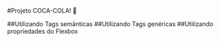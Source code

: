 #Projeto COCA-COLA! 🥤

##Utilizando Tags semânticas
##Utilizando Tags genéricas
##Utilizando propriedades do Flexbox

